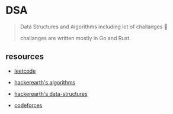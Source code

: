 # DSA

> Data Structures and Algorithms including lot of challanges 💪
>
> challanges are written mostly in Go and Rust.

## resources

- [leetcode](https://leetcode.com/problemset/all/)

- [hackerearth's algorithms](https://www.hackerearth.com/practice/algorithms/)

- [hackerearth's data-structures](https://www.hackerearth.com/practice/data-structures/)

- [codeforces](https://codeforces.com/)
